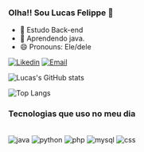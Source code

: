 ### Olha!! Sou Lucas Felippe 👋

- 🔭 Estudo Back-end
- 🌱 Aprendendo java.
- 😄 Pronouns: Ele/dele

[![Likedin](https://img.shields.io/badge/LinkedIn-0077B5?style=for-the-badge&logo=linkedin&logoColor=white)](https://www.linkedin.com/in/lucasfelippe10/)
[![Email](https://img.shields.io/badge/Gmail-D14836?style=for-the-badge&logo=gmail&logoColor=white)](mailto:lucasfesiqueira10@gmail.com")

![Lucas's GitHub stats](https://github-readme-stats.vercel.app/api?username=LucasFelippe011&show_icons=true&theme=dracula)

![Top Langs](https://github-readme-stats.vercel.app/api/top-langs/?username=LucasFelippe011&layout=compact)

### Tecnologias que uso no meu dia 
<div style="display: inline_block"><br/>
  <img alt="java" src="https://img.shields.io/badge/Java-ED8B00?style=for-the-badge&logo=openjdk&logoColor=white" />
    <img alt="python" src="https://img.shields.io/badge/Python-14354C?style=for-the-badge&logo=python&logoColor=white" />
   <img alt="php" src="https://img.shields.io/badge/PHP-777BB4?style=for-the-badge&logo=php&logoColor=white" />
     <img alt="mysql" src="https://img.shields.io/badge/MySQL-00000F?style=for-the-badge&logo=mysql&logoColor=white" />
    <img alt="css" src="https://img.shields.io/badge/CSS3-1572B6?style=for-the-badge&logo=css3&logoColor=white" /
    <img alt="html5" src="https://img.shields.io/badge/HTML5-E34F26?style=for-the-badge&logo=html5&logoColor=white" /
  
</div>

